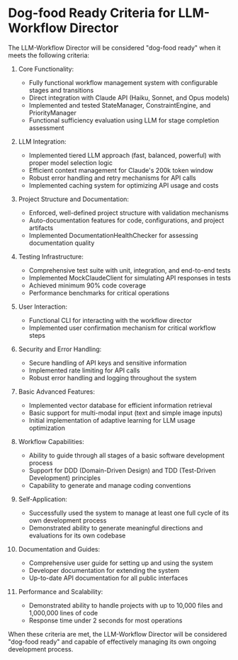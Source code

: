 # Dog-food Ready Criteria for LLM-Workflow Director

The LLM-Workflow Director will be considered "dog-food ready" when it meets the following criteria:

1. Core Functionality:
   - Fully functional workflow management system with configurable stages and transitions
   - Direct integration with Claude API (Haiku, Sonnet, and Opus models)
   - Implemented and tested StateManager, ConstraintEngine, and PriorityManager
   - Functional sufficiency evaluation using LLM for stage completion assessment

2. LLM Integration:
   - Implemented tiered LLM approach (fast, balanced, powerful) with proper model selection logic
   - Efficient context management for Claude's 200k token window
   - Robust error handling and retry mechanisms for API calls
   - Implemented caching system for optimizing API usage and costs

3. Project Structure and Documentation:
   - Enforced, well-defined project structure with validation mechanisms
   - Auto-documentation features for code, configurations, and project artifacts
   - Implemented DocumentationHealthChecker for assessing documentation quality

4. Testing Infrastructure:
   - Comprehensive test suite with unit, integration, and end-to-end tests
   - Implemented MockClaudeClient for simulating API responses in tests
   - Achieved minimum 90% code coverage
   - Performance benchmarks for critical operations

5. User Interaction:
   - Functional CLI for interacting with the workflow director
   - Implemented user confirmation mechanism for critical workflow steps

6. Security and Error Handling:
   - Secure handling of API keys and sensitive information
   - Implemented rate limiting for API calls
   - Robust error handling and logging throughout the system

7. Basic Advanced Features:
   - Implemented vector database for efficient information retrieval
   - Basic support for multi-modal input (text and simple image inputs)
   - Initial implementation of adaptive learning for LLM usage optimization

8. Workflow Capabilities:
   - Ability to guide through all stages of a basic software development process
   - Support for DDD (Domain-Driven Design) and TDD (Test-Driven Development) principles
   - Capability to generate and manage coding conventions

9. Self-Application:
   - Successfully used the system to manage at least one full cycle of its own development process
   - Demonstrated ability to generate meaningful directions and evaluations for its own codebase

10. Documentation and Guides:
    - Comprehensive user guide for setting up and using the system
    - Developer documentation for extending the system
    - Up-to-date API documentation for all public interfaces

11. Performance and Scalability:
    - Demonstrated ability to handle projects with up to 10,000 files and 1,000,000 lines of code
    - Response time under 2 seconds for most operations

When these criteria are met, the LLM-Workflow Director will be considered "dog-food ready" and capable of effectively managing its own ongoing development process.

